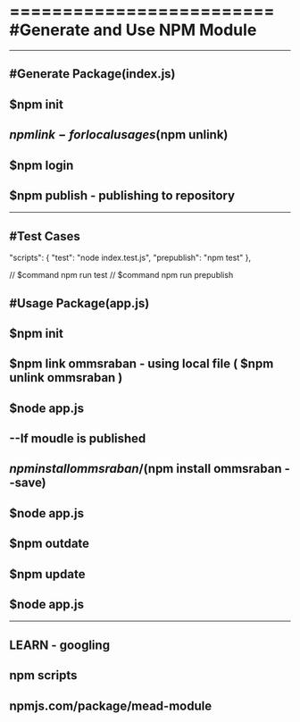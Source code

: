 =========================
#Generate and Use NPM Module
=========================
-------------------------


#Generate Package(index.js)
-------------------------
$npm init
-------------------------
$npm link    - for local usages ($npm unlink)
-------------------------
$npm login
-------------------------
$npm publish  - publishing to repository
-------------------------
-------------------------

#Test Cases 
-------------------------
"scripts": {
    "test": "node index.test.js",
    "prepublish": "npm test"
 },

// $command npm run test
// $command npm run prepublish






#Usage Package(app.js)
-------------------------
$npm init
-------------------------
$npm link ommsraban - using local file ( $npm unlink ommsraban )
-------------------------
$node app.js
-------------------------
--If moudle is published
-------------------------
$npm install ommsraban / ($npm install ommsraban --save)
-------------------------
$node app.js
-------------------------
$npm outdate
-------------------------
$npm update
-------------------------
$node app.js
-------------------------


-------------------------
LEARN - googling
-------------------------
npm scripts
-------------------------
npmjs.com/package/mead-module
-------------------------